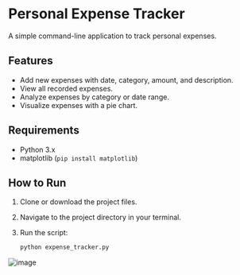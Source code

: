 # Personal Expense Tracker

A simple command-line application to track personal expenses.

## Features

- Add new expenses with date, category, amount, and description.
- View all recorded expenses.
- Analyze expenses by category or date range.
- Visualize expenses with a pie chart.

## Requirements

- Python 3.x
- matplotlib (`pip install matplotlib`)

## How to Run

1. Clone or download the project files.
2. Navigate to the project directory in your terminal.
3. Run the script:

   ```bash
   python expense_tracker.py


![image](https://github.com/user-attachments/assets/a6625355-38c7-448a-a686-3e2401c1f1b2)

